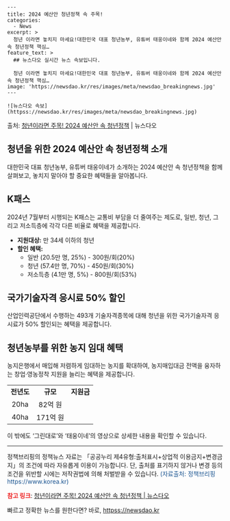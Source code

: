    ---
    title: 2024 예산안 청년정책 속 주목!
    categories:
      - News
    excerpt: >
      청년 이라면 놓치지 마세요!대한민국 대표 청년농부, 유튜버 태웅이네와 함께 2024 예산안 속 청년정책 핵심…
    feature_text: >
      ## 뉴스다오 실시간 뉴스 속보입니다.
    
      청년 이라면 놓치지 마세요!대한민국 대표 청년농부, 유튜버 태웅이네와 함께 2024 예산안 속 청년정책 핵심…
    image: 'https://newsdao.kr/res/images/meta/newsdao_breakingnews.jpg'
    ---
    
    ![뉴스다오 속보](httpss://newsdao.kr/res/images/meta/newsdao_breakingnews.jpg)

<p>출처: <a href="httpss://newsdao.kr/2700" rel="dofollow">청년이라면 주목! 2024 예산안 속 청년정책</a> | 뉴스다오</p>

<h2>청년을 위한 2024 예산안 속 청년정책 소개</h2>

<p data-ke-size="size16">대한민국 대표 청년농부, 유튜버 태웅이네가 소개하는 2024 예산안 속 청년정책을 함께 살펴보고, 놓치지 말아야 할 중요한 혜택들을 알아봅니다.</p>

<h2 data-ke-size="size26">K패스</h2>
<p data-ke-size="size16">2024년 7월부터 시행되는 K패스는 교통비 부담을 더 줄여주는 제도로, 일반, 청년, 그리고 저소득층에 각각 다른 비율로 혜택을 제공합니다. </p>

<ul>
  <li><b>지원대상:</b> 만 34세 이하의 청년</li>
  <li><b>할인 혜택:</b>
    <ul>
      <li>일반 (20.5만 명, 25%) - 300원/회(20%)</li>
      <li>청년 (57.4만 명, 70%) - 450원/회(30%)</li>
      <li>저소득층 (4.1만 명, 5%) - 800원/회(53%)</li>
    </ul>
  </li>
</ul>

<h2 data-ke-size="size26">국가기술자격 응시료 50% 할인</h2>
<p data-ke-size="size16">산업인력공단에서 수행하는 493개 기술자격종목에 대해 청년을 위한 국가기술자격 응시료가 50% 할인되는 혜택을 제공합니다. </p>

<h2 data-ke-size="size26">청년농부를 위한 농지 임대 혜택</h2>
<p data-ke-size="size16">농지은행에서 매입해 저렴하게 임대하는 농지를 확대하여, 농지매입대금 전액을 융자하는 창업·영농정착 지원을  늘리는 혜택을 제공합니다.</p>

<table>
  <tr>
    <td style="text-align: center; height: 17px;"><b>전년도</b></td>
    <td style="text-align: center; height: 17px;"><b>규모</b></td>
    <td style="text-align: center; height: 17px;"><b>지원금</b></td>
  </tr>
  <tr>
    <td style="text-align: center; height: 17px;">20ha</td>
    <td style="text-align: center; height: 17px;">82억 원</td>
  </tr>
  <tr>
    <td style="text-align: center; height: 17px;">40ha</td>
    <td style="text-align: center; height: 17px;">171억 원</td>
  </tr>
</table>

<p data-ke-size="size16">이 밖에도 ‘그린대로’와 ‘태웅이네’의 영상으로 상세한 내용을 확인할 수 있습니다.</p>

<hr>

<p data-ke-size="size16">정책브리핑의 정책뉴스 자료는 「공공누리 제4유형:출처표시+상업적 이용금지+변경금지」의 조건에 따라 자유롭게 이용이 가능합니다. 단, 출처를 표기하지 않거나 변경 등의 조건을 위반할 시에는 저작권법에 의해 처벌받을 수 있습니다. <span style="color: #1a5490;">(자료출처: 정책브리핑 https://www.korea.kr)</span></p>

<p data-ke-size="size16"><b><span style="color: #ee2323;">참고 링크</span></b>: <a href="httpss://newsdao.kr/2700">청년이라면 주목! 2024 예산안 속 청년정책 | 뉴스다오</a></p> 

빠르고 정확한 뉴스를 원한다면? 바로, <a href="httpss://newsdao.kr" rel="dofollow">httpss://newsdao.kr</a>


    